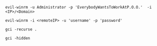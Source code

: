 ```
evil-winrm -u Administrator -p 'EverybodyWantsToWorkAtP.O.O.'  -i <IP>/<Domain>
```

```
evil-winrm -i <remoteIP> -u 'username' -p 'password'
```

```
gci -recurse .
```

```
gci -hidden
```

